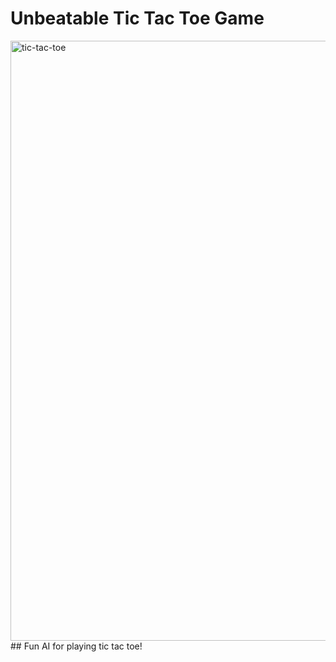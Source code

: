 # Unbeatable Tic Tac Toe Game
<img width="960" alt="tic-tac-toe" src="https://github.com/YevheniiaSimaka/Tic-Tac-Toe/assets/112284703/d385eb94-9466-49a3-8abd-93d629d1e1ee">
## Fun AI for playing tic tac toe!


